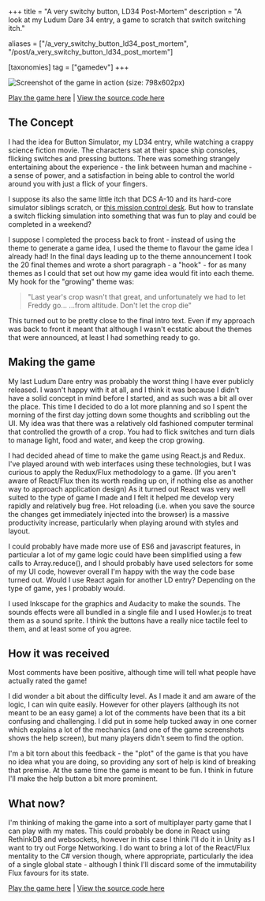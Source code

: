 +++
title = "A very switchy button, LD34 Post-Mortem"
description = "A look at my Ludum Dare 34 entry, a game to scratch that switch switching itch."

aliases = ["/a_very_switchy_button_ld34_post_mortem", "/post/a_very_switchy_button_ld34_post_mortem"]

[taxonomies]
tag = ["gamedev"]
+++

![Screenshot of the game in action (size: 798x602px)](/images/switchy-button-ld34.png)

[Play the game here](http://ludumdare.com/compo/ludum-dare-34/?action=preview&uid=50407) | [View the source code here](https://github.com/will-hart/ludum_react_boilerplate/tree/ld34)

## The Concept

I had the idea for Button Simulator, my LD34 entry, while watching a crappy
science fiction movie. The characters sat at their space ship consoles, flicking
switches and pressing buttons. There was something strangely entertaining about
the experience - the link between human and machine - a sense of power, and a
satisfaction in being able to control the world around you with just a flick of
your fingers.

I suppose its also the same little itch that DCS A-10 and its hard-core
simulator siblings scratch, or [this mission control
desk](https://www.youtube.com/watch?v=j6zseFi070E). But how to translate a
switch flicking simulation into something that was fun to play and could be
completed in a weekend?

I suppose I completed the process back to front - instead of using the theme to
generate a game idea, I used the theme to flavour the game idea I already had!
In the final days leading up to the theme announcement I took the 20 final
themes and wrote a short paragraph - a "hook" - for as many themes as I could
that set out how my game idea would fit into each theme. My hook for the
"growing" theme was:

> "Last year's crop wasn't that great,
> and unfortunately we had to let Freddy go...
> ...from altitude.
> Don't let the crop die"

This turned out to be pretty close to the final intro text. Even if my approach
was back to front it meant that although I wasn't ecstatic about the themes that
were announced, at least I had something ready to go.

## Making the game

My last Ludum Dare entry was probably the worst thing I have ever publicly
released. I wasn't happy with it at all, and I think it was because I didn't
have a solid concept in mind before I started, and as such was a bit all over
the place. This time I decided to do a lot more planning and so I spent the
morning of the first day jotting down some thoughts and scribbling out the UI.
My idea was that there was a relatively old fashioned computer terminal that
controlled the growth of a crop. You had to flick switches and turn dials to
manage light, food and water, and keep the crop growing.

I had decided ahead of time to make the game using React.js and Redux. I've
played around with web interfaces using these technologies, but I was curious to
apply the Redux/Flux methodology to a game. (If you aren't aware of React/Flux
then its worth reading up on, if nothing else as another way to approach
application design) As it turned out React was very well suited to the type of
game I made and I felt it helped me develop very rapidly and relatively bug
free. Hot reloading (i.e. when you save the source the changes get immediately
injected into the browser) is a massive productivity increase, particularly when
playing around with styles and layout.

I could probably have made more use of ES6 and javascript features, in
particular a lot of my game logic could have been simplified using a few calls
to Array.reduce(), and I should probably have used selectors for some of my UI
code, however overall I'm happy with the way the code base turned out. Would I
use React again for another LD entry? Depending on the type of game, yes I
probably would.

I used Inkscape for the graphics and Audacity to make the sounds. The sounds
effects were all bundled in a single file and I used Howler.js to treat them as
a sound sprite. I think the buttons have a really nice tactile feel to them, and
at least some of you agree.

## How it was received

Most comments have been positive, although time will tell what people have
actually rated the game!

I did wonder a bit about the difficulty level. As I made it and am aware of the
logic, I can win quite easily. However for other players (although its not meant
to be an easy game) a lot of the comments have been that its a bit confusing and
challenging. I did put in some help tucked away in one corner which explains a
lot of the mechanics (and one of the game screenshots shows the help screen),
but many players didn't seem to find the option.

I'm a bit torn about this feedback - the "plot" of the game is that you have no
idea what you are doing, so providing any sort of help is kind of breaking that
premise. At the same time the game is meant to be fun. I think in future I'll
make the help button a bit more prominent.

## What now?

I'm thinking of making the game into a sort of multiplayer party game that I can
play with my mates. This could probably be done in React using RethinkDB and
websockets, however in this case I think I'll do it in Unity as I want to try
out Forge Networking. I do want to bring a lot of the React/Flux mentality to
the C# version though, where appropriate, particularly the idea of a single
global state - although I think I'll discard some of the immutability Flux
favours for its state.

[Play the game here](http://ludumdare.com/compo/ludum-dare-34/?action=preview&uid=50407) | [View the source code here](https://github.com/will-hart/ludum_react_boilerplate/tree/ld34)
